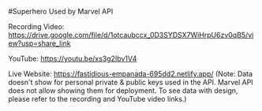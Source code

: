 

#Superhero Used by Marvel API

Recording Video: https://drive.google.com/file/d/1otcaubccx_0D3SYDSX7WiHrpU6zv0qB5/view?usp=share_link

YouTube: https://youtu.be/xs3g2Ibv1V4

Live Website: https://fastidious-empanada-695dd2.netlify.app/ (Note: Data doesn't show for personal private & public keys used in the API. Marvel API does not allow showing them for deployment. To see data with design, please refer to the recording and YouTube video links.)